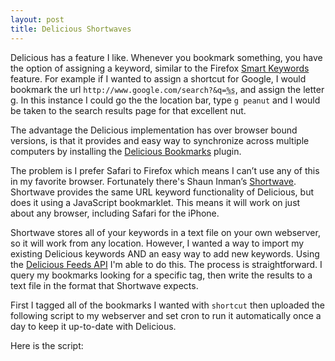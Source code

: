 ```yaml
---
layout: post
title: Delicious Shortwaves
---
```


Delicious has a feature I like. Whenever you bookmark something, you have the option of assigning a keyword, similar to the Firefox [Smart Keywords](http://support.mozilla.com/en-US/kb/Smart+keywords "Smart keywords") feature. For example if I wanted to assign a shortcut for Google, I would bookmark the url `http://www.google.com/search?&q=`<abbr title="this is the placeholder for the search term">`%s`</abbr>, and assign the letter g. In this instance I could go the the location bar, type `g peanut` and I would be taken to the search results page for that excellent nut.

The advantage the Delicious implementation has over browser bound versions, is that it provides and easy way to synchronize across multiple computers by installing the [Delicious Bookmarks](https://addons.mozilla.org/en-US/firefox/addon/3615) plugin. 

The problem is I prefer Safari to Firefox which means I can&rsquo;t use any of this in my favorite browser. Fortunately there's Shaun Inman&rsquo;s [Shortwave](http://shortwaveapp.com/ "Shortwave ~ an extensible quick-search and shortcut bookmark"). Shortwave provides the same URL keyword functionality of Delicious, but does it using a JavaScript bookmarklet. This means it will work on just about any browser, including Safari for the iPhone.

Shortwave stores all of your keywords in a text file on your own webserver, so it will work from any location. However, I wanted a way to import my existing Delicious keywords AND an easy way to add new keywords. Using the [Delicious Feeds API](http://delicious.com/help/feeds "delicious/help/feeds") I'm able to do this. The process is straightforward. I query my bookmarks looking for a specific tag, then write the results to a text file in the format that Shortwave expects.

First I tagged all of the bookmarks I wanted with `shortcut` then uploaded the following script to my webserver and set cron to run it automatically once a day to keep it up-to-date with Delicious.

Here is the script:

<script src="http://gist.github.com/207575.js"></script>

